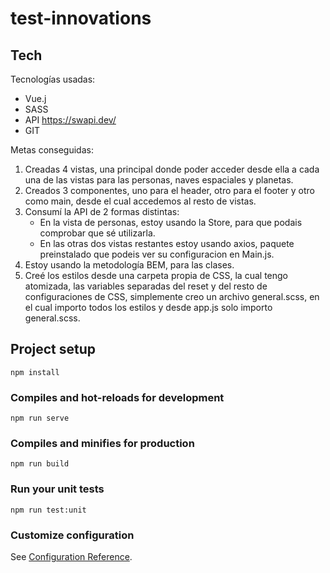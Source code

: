# test-innovations

## Tech

Tecnologías usadas:

- Vue.j
- SASS  
- API https://swapi.dev/
- GIT

Metas conseguidas:

1. Creadas 4 vistas, una principal donde poder acceder desde ella a cada una de las vistas para las personas, naves espaciales y planetas.
2. Creados 3 componentes, uno para el header, otro para el footer y otro como main, desde el cual accedemos al resto de vistas.
3. Consumí la API de 2 formas distintas:
    - En la vista de personas, estoy usando la Store, para que podais comprobar que sé utilizarla.
    - En las otras dos vistas restantes estoy usando axios, paquete preinstalado que podeis ver su configuracion en Main.js.
4. Estoy usando la metodología BEM, para las clases.
5. Creé los estilos desde una carpeta propia de CSS, la cual tengo atomizada, las variables separadas del reset y del resto de configuraciones de CSS,
   simplemente creo un archivo general.scss, en el cual importo todos los estilos y desde app.js solo importo general.scss.

## Project setup
```
npm install
```

### Compiles and hot-reloads for development
```
npm run serve
```

### Compiles and minifies for production
```
npm run build
```

### Run your unit tests
```
npm run test:unit
```

### Customize configuration
See [Configuration Reference](https://cli.vuejs.org/config/).
